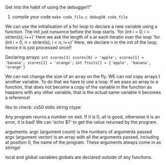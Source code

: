 Get into the habit of using the debugger!!"
1. compile your code
`
make code_file.c
debug50 code_file
`

We can use the initialisation of a for loop to declare a new variable using a function. The init just runsonce before the loop starts.
'for (int i = 0; i < strlen(s); i++)' Here we ask the length of s at each iteratin over the loop
'for (int i = 0, n = strlen(s); i < n; i++)' Here, we declare n in the init of the loop, hence it is just processed once!!

Declaring arrays:
`
int scores[3]
scores[0] = 'apple';
scores[1] = 'banana';
scores[2] = 'orange';
`
`
int fruits[] = {'apple', 'banana', 'orange'}
`

We can not change the size of an array on the fly.
WE can not copy arrays t another variable. To do that we have to use a loop.
If we pass an array to a function, that does not become a copy of the variable in the function as happens with any other variable, that is the actual same variable it becomes a reference!


libs to check:
cs50
stdio
string
ctype


Any program reurns a number on exit. If it is 0, all is good, otherwise it is an error, it is bad!
We can 'echo $?' to get the velue returned by the program.


arguments:
argc (argument count) is the numbers of arguments passed
argv (argument vector) is an array with all the arguments passed, including at position 0, the name of the program. These arguments always come in as strings!


local and global variables
globals are declared outside of any functions.
